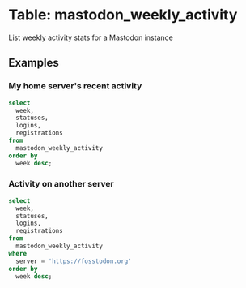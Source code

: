 # Table: mastodon_weekly_activity

List weekly activity stats for a Mastodon instance

## Examples

### My home server's recent activity

```sql
select
  week,
  statuses,
  logins,
  registrations
from
  mastodon_weekly_activity
order by
  week desc;
```

### Activity on another server

```sql
select
  week,
  statuses,
  logins,
  registrations
from
  mastodon_weekly_activity
where
  server = 'https://fosstodon.org'
order by
  week desc;
```

